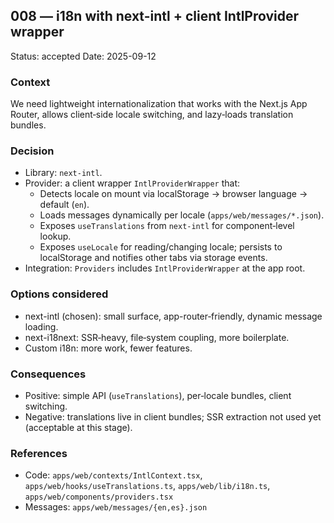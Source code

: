 ## 008 — i18n with next-intl + client IntlProvider wrapper

Status: accepted
Date: 2025-09-12

### Context
We need lightweight internationalization that works with the Next.js App Router, allows client‑side locale switching, and lazy‑loads translation bundles.

### Decision
- Library: `next-intl`.
- Provider: a client wrapper `IntlProviderWrapper` that:
  - Detects locale on mount via localStorage → browser language → default (`en`).
  - Loads messages dynamically per locale (`apps/web/messages/*.json`).
  - Exposes `useTranslations` from `next-intl` for component‑level lookup.
  - Exposes `useLocale` for reading/changing locale; persists to localStorage and notifies other tabs via storage events.
- Integration: `Providers` includes `IntlProviderWrapper` at the app root.

### Options considered
- next-intl (chosen): small surface, app-router‑friendly, dynamic message loading.
- next-i18next: SSR‑heavy, file‑system coupling, more boilerplate.
- Custom i18n: more work, fewer features.

### Consequences
- Positive: simple API (`useTranslations`), per‑locale bundles, client switching.
- Negative: translations live in client bundles; SSR extraction not used yet (acceptable at this stage).

### References
- Code: `apps/web/contexts/IntlContext.tsx`, `apps/web/hooks/useTranslations.ts`, `apps/web/lib/i18n.ts`, `apps/web/components/providers.tsx`
- Messages: `apps/web/messages/{en,es}.json`

